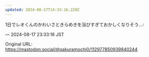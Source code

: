 ```yaml
---
updated: 2024-08-17T14:33:16.229Z
---
```


<p>1日でレオくんのかわいさときらめきを浴びすぎておかしくなりそう…💧</p>

&mdash; 2024-08-17 23:33:16 JST

Original URL: https://mastodon.social/@sakuramochi0/112977850939840244
